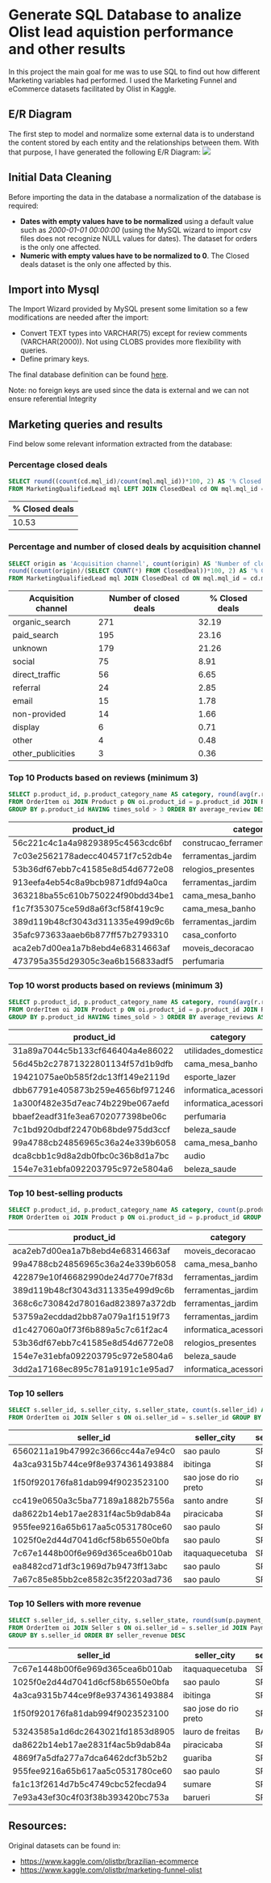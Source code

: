 # Generate SQL Database to analize Olist lead aquistion performance and other results
In this project the main goal for me was to use SQL to find out how different Marketing variables had performed. I used the Marketing Funnel and eCommerce datasets facilitated by Olist in Kaggle.

## E/R Diagram
The first step to model and normalize some external data is to understand the content stored by each entity and the relationships between them. With that purpose, I have generated the following E/R Diagram:
![](images/ERDiagram.png)

## Initial Data Cleaning
Before importing the data in the database a normalization of the database is required:
* **Dates with empty values have to be normalized** using a default value such as *2000-01-01 00:00:00* (using the MySQL wizard to import csv files does not recognize NULL values for dates). The dataset for orders is the only one affected.
* **Numeric with empty values have to be normalized to 0**. The Closed deals dataset is the only one affected by this.

## Import into Mysql
The Import Wizard provided by MySQL present some limitation so a few modifications are needed after the import:
* Convert TEXT types into VARCHAR(75) except for review comments (VARCHAR(2000)). Not using CLOBS provides more flexibility with queries.
* Define primary keys.

The final database definition can be found [here](tables.sql).

Note: no foreign keys are used since the data is external and we can not ensure referential Integrity


## Marketing queries and results
Find below some relevant information extracted from the database:

### Percentage closed deals
```SQL
SELECT round((count(cd.mql_id)/count(mql.mql_id))*100, 2) AS '% Closed deals'
FROM MarketingQualifiedLead mql LEFT JOIN ClosedDeal cd ON mql.mql_id = cd.mql_id
```

% Closed deals |
---------------| 
10.53 |

### Percentage and number of closed deals by acquisition channel
```SQL
SELECT origin as 'Acquisition channel', count(origin) AS 'Number of closed deals',
round((count(origin)/(SELECT COUNT(*) FROM ClosedDeal))*100, 2) AS '% Closed deals'
FROM MarketingQualifiedLead mql JOIN ClosedDeal cd ON mql.mql_id = cd.mql_id GROUP BY origin ORDER BY count(origin) DESC 
```

Acquisition channel	| Number of closed deals | % Closed deals
------------------- | ---------------------- | --------------
organic_search | 271 | 32.19
paid_search	| 195 |	23.16
unknown |	179 |	21.26
social | 75 |	8.91
direct_traffic |	56 |	6.65
referral | 24 |	2.85
email | 15 |	1.78
non-provided	| 14 |	1.66
display |	6	| 0.71
other	| 4	| 0.48
other_publicities	| 3	| 0.36

### Top 10 Products based on reviews (minimum 3)
```SQL
SELECT p.product_id, p.product_category_name AS category, round(avg(r.review_score),2) AS average_review, count(p.product_id) AS times_sold
FROM OrderItem oi JOIN Product p ON oi.product_id = p.product_id JOIN Review r ON oi.order_id = r.order_id
GROUP BY p.product_id HAVING times_sold > 3 ORDER BY average_review DESC, times_sold DESC
```

product_id | category |	average_review	| times_sold
---------- |--------- |---------------- | ----------
56c221c4c1a4a98293895c4563cdc6bf | construcao_ferramentas_seguranca |	5 |	6
7c03e2562178adecc404571f7c52db4e | ferramentas_jardim |	5 |	5
53b36df67ebb7c41585e8d54d6772e08 | relogios_presentes |	5 |	5
913eefa4eb54c8a9bcb9871dfd94a0ca |	ferramentas_jardim |	5 |	4
363218ba55c610b750224f90bdd34be1 |	cama_mesa_banho |	4.8 |	5
f1c7f353075ce59d8a6f3cf58f419c9c |	cama_mesa_banho |	4.8 |	5
389d119b48cf3043d311335e499d9c6b |	ferramentas_jardim |	4.75 |	4
35afc973633aaeb6b877ff57b2793310 |	casa_conforto |	4.75 |	4
aca2eb7d00ea1a7b8ebd4e68314663af |	moveis_decoracao |	4.6 |	5
473795a355d29305c3ea6b156833adf5 |	perfumaria |	4.5 |	4

### Top 10 worst products based on reviews (minimum 3)
```SQL
SELECT p.product_id, p.product_category_name AS category, round(avg(r.review_score),2) AS average_reviews, count(p.product_id) AS times_sold
FROM OrderItem oi JOIN Product p ON oi.product_id = p.product_id JOIN Review r ON oi.order_id = r.order_id
GROUP BY p.product_id HAVING times_sold > 3 ORDER BY average_reviews ASC, times_sold DESC
```

product_id |	category |	average_reviews |	times_sold
---------- |---------- |----------------- |-----------
31a89a7044c5b133cf646404a4e86022 |	utilidades_domesticas |	1 |	6
56d45b2c27871322801134f57d1b9dfb |	cama_mesa_banho |	1 |	4
19421075ae0b585f2dc13ff149e2119d |	esporte_lazer |	2 |	4
dbb67791e405873b259e4656bf971246 |	informatica_acessorios |	2.71 |	7
1a300f482e35d7eac74b229be067aefd |	informatica_acessorios |	3 |	5
bbaef2eadf31fe3ea6702077398be06c |	perfumaria |	3 |	4
7c1bd920dbdf22470b68bde975dd3ccf |	beleza_saude |	3.2 |	5
99a4788cb24856965c36a24e339b6058 |	cama_mesa_banho |	3.25 |	12
dca8cbb1c9d8a2db0fbc0c36b8d1a7bc |	audio |	3.25 |	4
154e7e31ebfa092203795c972e5804a6 |	beleza_saude |	3.5 |	4

### Top 10 best-selling products
```SQL
SELECT p.product_id, p.product_category_name AS category, count(p.product_id) AS times_sold
FROM OrderItem oi JOIN Product p ON oi.product_id = p.product_id GROUP BY p.product_id ORDER BY times_sold DESC
```

product_id |	category |	times_sold
---------- |---------- |------------
aca2eb7d00ea1a7b8ebd4e68314663af |	moveis_decoracao |	527
99a4788cb24856965c36a24e339b6058 |	cama_mesa_banho |	488
422879e10f46682990de24d770e7f83d |	ferramentas_jardim |	484
389d119b48cf3043d311335e499d9c6b |	ferramentas_jardim |	392
368c6c730842d78016ad823897a372db |	ferramentas_jardim |	388
53759a2ecddad2bb87a079a1f1519f73 |	ferramentas_jardim |	373
d1c427060a0f73f6b889a5c7c61f2ac4 |	informatica_acessorios |	343
53b36df67ebb7c41585e8d54d6772e08 |	relogios_presentes |	323
154e7e31ebfa092203795c972e5804a6 |	beleza_saude |	281
3dd2a17168ec895c781a9191c1e95ad7 |	informatica_acessorios |	274

### Top 10 sellers
```SQL
SELECT s.seller_id, s.seller_city, s.seller_state, count(s.seller_id) AS seller_sales
FROM OrderItem oi JOIN Seller s ON oi.seller_id = s.seller_id GROUP BY s.seller_id ORDER BY seller_sales DESC
```

seller_id |	seller_city |	seller_state |	seller_sales
--------- |------------ |------------- |--------------
6560211a19b47992c3666cc44a7e94c0 |	sao paulo |	SP |	2033
4a3ca9315b744ce9f8e9374361493884 |	ibitinga |	SP |	1987
1f50f920176fa81dab994f9023523100 |	sao jose do rio preto |	SP |	1931
cc419e0650a3c5ba77189a1882b7556a |	santo andre |	SP |	1775
da8622b14eb17ae2831f4ac5b9dab84a |	piracicaba |	SP |	1551
955fee9216a65b617aa5c0531780ce60 |	sao paulo |	SP |	1499
1025f0e2d44d7041d6cf58b6550e0bfa |	sao paulo |	SP |	1428
7c67e1448b00f6e969d365cea6b010ab |	itaquaquecetuba |	SP |	1364
ea8482cd71df3c1969d7b9473ff13abc |	sao paulo |	SP |	1203
7a67c85e85bb2ce8582c35f2203ad736 |	sao paulo |	SP |	1171

### Top 10 Sellers with more revenue
```SQL
SELECT s.seller_id, s.seller_city, s.seller_state, round(sum(p.payment_value), 2) as seller_revenue
FROM OrderItem oi JOIN Seller s ON oi.seller_id = s.seller_id JOIN Payment p ON oi.order_id = p.order_id
GROUP BY s.seller_id ORDER BY seller_revenue DESC
```

seller_id |	seller_city |	seller_state |	seller_revenue
--------- |------------ | ------------ | ---------------
7c67e1448b00f6e969d365cea6b010ab |	itaquaquecetuba |	SP |	507166.91
1025f0e2d44d7041d6cf58b6550e0bfa |	sao paulo |	SP |	308222.04
4a3ca9315b744ce9f8e9374361493884 |	ibitinga |	SP |	301245.27
1f50f920176fa81dab994f9023523100 |	sao jose do rio preto |	SP |	290253.42
53243585a1d6dc2643021fd1853d8905 |	lauro de freitas |	BA |	284903.08
da8622b14eb17ae2831f4ac5b9dab84a |	piracicaba |	SP |	272219.32
4869f7a5dfa277a7dca6462dcf3b52b2 |	guariba |	SP |	264166.12
955fee9216a65b617aa5c0531780ce60 |	sao paulo |	SP |	236322.3
fa1c13f2614d7b5c4749cbc52fecda94 |	sumare |	SP |	206513.23
7e93a43ef30c4f03f38b393420bc753a |	barueri |	SP |	185134.21


## Resources:
Original datasets can be found in:
* https://www.kaggle.com/olistbr/brazilian-ecommerce
* https://www.kaggle.com/olistbr/marketing-funnel-olist

